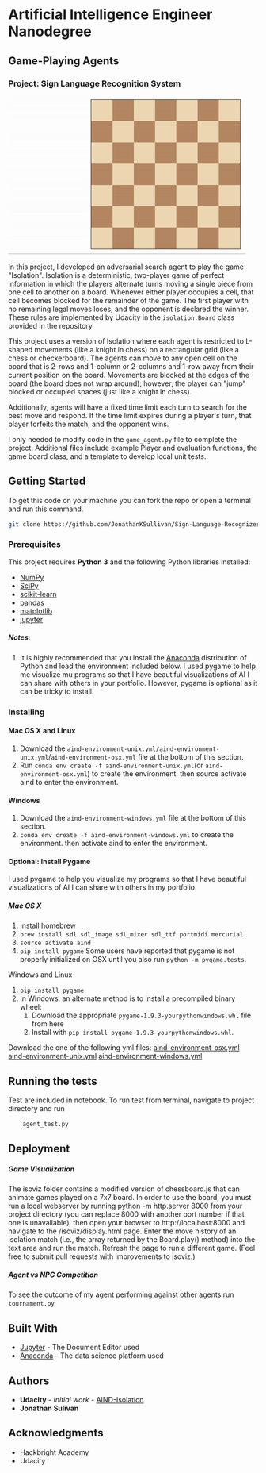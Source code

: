 # Artificial Intelligence Engineer Nanodegree
## Game-Playing Agents
### Project: Sign Language Recognition System

![Example game of isolation](viz.gif)

In this project, I developed an adversarial search agent to play the game "Isolation".  Isolation is a deterministic, two-player game of perfect information in which the players alternate turns moving a single piece from one cell to another on a board.  Whenever either player occupies a cell, that cell becomes blocked for the remainder of the game.  The first player with no remaining legal moves loses, and the opponent is declared the winner.  These rules are implemented by Udacity in the `isolation.Board` class provided in the repository. 

This project uses a version of Isolation where each agent is restricted to L-shaped movements (like a knight in chess) on a rectangular grid (like a chess or checkerboard).  The agents can move to any open cell on the board that is 2-rows and 1-column or 2-columns and 1-row away from their current position on the board. Movements are blocked at the edges of the board (the board does not wrap around), however, the player can "jump" blocked or occupied spaces (just like a knight in chess).

Additionally, agents will have a fixed time limit each turn to search for the best move and respond.  If the time limit expires during a player's turn, that player forfeits the match, and the opponent wins.

I only needed to modify code in the `game_agent.py` file to complete the project.  Additional files include example Player and evaluation functions, the game board class, and a template to develop local unit tests.  

## Getting Started

To get this code on your machine you can fork the repo or open a terminal and run this command.
```sh
git clone https://github.com/JonathanKSullivan/Sign-Language-Recognizer.git
```

### Prerequisites

This project requires **Python 3** and the following Python libraries installed:

- [NumPy](http://www.numpy.org/)
- [SciPy](https://www.scipy.org/)
- [scikit-learn](http://scikit-learn.org/0.17/install.html)
- [pandas](http://pandas.pydata.org/)
- [matplotlib](http://matplotlib.org/)
- [jupyter](http://ipython.org/notebook.html)

##### Notes: 
1. It is highly recommended that you install the [Anaconda](http://continuum.io/downloads) distribution of Python and load the environment included below.
I used pygame to help me visualize mu programs so that I have beautiful visualizations of AI I can share with others in your portfolio. However, pygame is optional as it can be tricky to install. 

### Installing
#### Mac OS X and Linux
1. Download the `aind-environment-unix.yml/aind-environment-unix.yml`/`aind-environment-osx.yml` file at the bottom of this section.
2. Run `conda env create -f aind-environment-unix.yml`(or `aind-environment-osx.yml`) to create the environment.
then source activate aind to enter the environment.

#### Windows
1. Download the `aind-environment-windows.yml` file at the bottom of this section.
2. `conda env create -f aind-environment-windows.yml` to create the environment.
then activate aind to enter the environment.


#### Optional: Install Pygame
I used pygame to help you visualize my programs so that I have beautiful visualizations of AI I can share with others in my portfolio. 
##### Mac OS X
1. Install [homebrew](http://brew.sh/)
2. `brew install sdl sdl_image sdl_mixer sdl_ttf portmidi mercurial`
3. `source activate aind`
4. `pip install pygame`
Some users have reported that pygame is not properly initialized on OSX until you also run `python -m pygame.tests`.

Windows and Linux
1. `pip install pygame`
2. In Windows, an alternate method is to install a precompiled binary wheel:
    1. Download the appropriate `pygame-1.9.3-yourpythonwindows.whl` file from here
    2. Install with `pip install pygame-1.9.3-yourpythonwindows.whl`.


Download the one of the following yml files:
[aind-environment-osx.yml](https://d17h27t6h515a5.cloudfront.net/topher/2017/April/58ee7e68_aind-environment-macos/aind-environment-macos.yml)
[aind-environment-unix.yml](https://d17h27t6h515a5.cloudfront.net/topher/2017/April/58ee7eff_aind-environment-unix/aind-environment-unix.yml)
[aind-environment-windows.yml](https://d17h27t6h515a5.cloudfront.net/topher/2017/April/58ee7f6c_aind-environment-windows/aind-environment-windows.yml)

## Running the tests

Test are included in notebook. To run test from terminal, navigate to project directory and run 
```sh
    agent_test.py
```

## Deployment
##### Game Visualization
The isoviz folder contains a modified version of chessboard.js that can animate games played on a 7x7 board. In order to use the board, you must run a local webserver by running python -m http.server 8000 from your project directory (you can replace 8000 with another port number if that one is unavailable), then open your browser to http://localhost:8000 and navigate to the /isoviz/display.html page. Enter the move history of an isolation match (i.e., the array returned by the Board.play() method) into the text area and run the match. Refresh the page to run a different game. (Feel free to submit pull requests with improvements to isoviz.)

##### Agent vs NPC Competition 
To see the outcome of my agent performing against other agents
run `tournament.py`

## Built With

* [Jupyter](http://www.http://jupyter.org/) - The Document Editor used
* [Anaconda](https://www.continuum.io/downloads) - The data science platform used


## Authors
* **Udacity** - *Initial work* - [AIND-Isolation](https://github.com/udacity/AIND-Isolation)
* **Jonathan Sulivan**

## Acknowledgments
* Hackbright Academy
* Udacity

